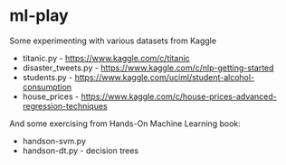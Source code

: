 # ml-play
Some experimenting with various datasets from Kaggle

* titanic.py - https://www.kaggle.com/c/titanic
* disaster_tweets.py - https://www.kaggle.com/c/nlp-getting-started
* students.py - https://www.kaggle.com/uciml/student-alcohol-consumption
* house_prices - https://www.kaggle.com/c/house-prices-advanced-regression-techniques

And some exercising from Hands-On Machine Learning book:
* handson-svm.py
* handson-dt.py - decision trees